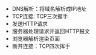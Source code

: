 * DNS解析：将域名解析成IP地址 
* TCP连接: TCP三次握手  
* 发送HTTP请求  
* 服务器处理请求并返回HTTP报文  
* 浏览器解析渲染页面  
* 断开连接：TCP四次挥手  

